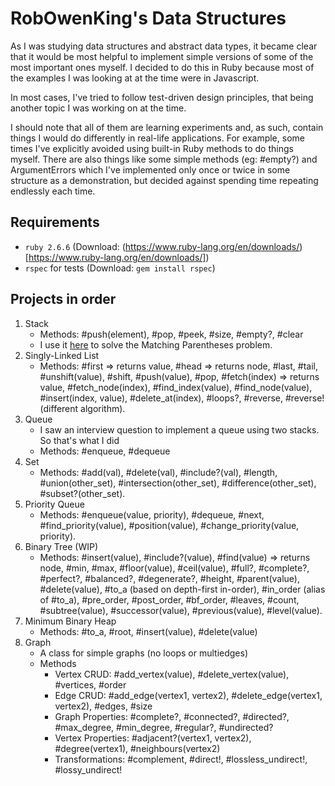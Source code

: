 # RobOwenKing's Data Structures

As I was studying data structures and abstract data types, it became clear that it would be most helpful to implement simple versions of some of the most important ones myself. I decided to do this in Ruby because most of the examples I was looking at at the time were in Javascript.

In most cases, I've tried to follow test-driven design principles, that being another topic I was working on at the time.

I should note that all of them are learning experiments and, as such, contain things I would do differently in real-life applications. For example, some times I've explicitly avoided using built-in Ruby methods to do things myself. There are also things like some simple methods (eg: #empty?) and ArgumentErrors which I've implemented only once or twice in some structure as a demonstration, but decided against spending time repeating endlessly each time.

## Requirements

 - `ruby 2.6.6` (Download: (https://www.ruby-lang.org/en/downloads/)[https://www.ruby-lang.org/en/downloads/])
 - `rspec` for tests (Download: `gem install rspec`)

## Projects in order

1. Stack
    - Methods: #push(element), #pop, #peek, #size, #empty?, #clear
    - I use it [here](https://github.com/RobOwenKing/code_kata/blob/master/string_methods/parentheses.rb) to solve the Matching Parentheses problem.
2. Singly-Linked List
    - Methods: #first => returns value, #head => returns node, #last, #tail, #unshift(value), #shift, #push(value), #pop, #fetch(index) => returns value, #fetch_node(index), #find_index(value), #find_node(value), #insert(index, value), #delete_at(index), #loops?, #reverse, #reverse! (different algorithm).
3. Queue
    - I saw an interview question to implement a queue using two stacks. So that's what I did
    - Methods: #enqueue, #dequeue
4. Set
    - Methods: #add(val), #delete(val), #include?(val), #length, #union(other_set), #intersection(other_set), #difference(other_set), #subset?(other_set).
5. Priority Queue
    - Methods: #enqueue(value, priority), #dequeue, #next, #find_priority(value), #position(value), #change_priority(value, priority).
6. Binary Tree (WIP)
    - Methods: #insert(value), #include?(value), #find(value) => returns node, #min, #max, #floor(value), #ceil(value), #full?, #complete?, #perfect?, #balanced?, #degenerate?, #height, #parent(value), #delete(value), #to_a (based on depth-first in-order), #in_order (alias of #to_a), #pre_order, #post_order, #bf_order, #leaves, #count, #subtree(value), #successor(value), #previous(value), #level(value).
7. Minimum Binary Heap
    - Methods: #to_a, #root, #insert(value), #delete(value)
8. Graph
    - A class for simple graphs (no loops or multiedges)
    - Methods
        - Vertex CRUD: #add_vertex(value), #delete_vertex(value), #vertices, #order
        - Edge CRUD: #add_edge(vertex1, vertex2), #delete_edge(vertex1, vertex2), #edges, #size
        - Graph Properties: #complete?, #connected?, #directed?, #max_degree, #min_degree, #regular?, #undirected?
        - Vertex Properties: #adjacent?(vertex1, vertex2), #degree(vertex1), #neighbours(vertex2)
        - Transformations: #complement, #direct!, #lossless_undirect!, #lossy_undirect!
